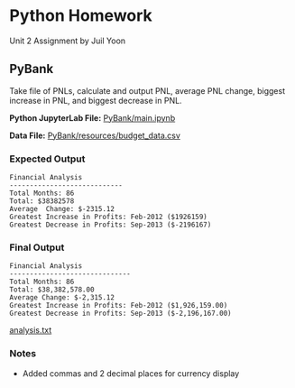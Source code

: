 # Python Homework
Unit 2 Assignment by Juil Yoon

## PyBank

Take file of PNLs, calculate and output PNL, average PNL change, biggest increase in PNL, and biggest decrease in PNL.

**Python JupyterLab File:** [PyBank/main.ipynb](PyBank/main.ipynb)

**Data File:** [PyBank/resources/budget_data.csv](PyBank/resources/budget_data.csv)

### Expected Output

	Financial Analysis
	----------------------------
	Total Months: 86
	Total: $38382578
	Average  Change: $-2315.12
	Greatest Increase in Profits: Feb-2012 ($1926159)
	Greatest Decrease in Profits: Sep-2013 ($-2196167)

### Final Output

	Financial Analysis
	------------------------------
	Total Months: 86
	Total: $38,382,578.00
	Average Change: $-2,315.12
	Greatest Increase in Profits: Feb-2012 ($1,926,159.00)
	Greatest Decrease in Profits: Sep-2013 ($-2,196,167.00)

[analysis.txt](PyBank/analysis.txt)

### Notes

- Added commas and 2 decimal places for currency display

